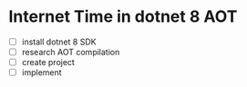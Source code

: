 # Internet Time in dotnet 8 AOT

- [ ] install dotnet 8 SDK
- [ ] research AOT compilation
- [ ] create project
- [ ] implement
